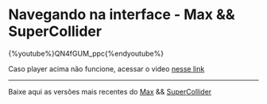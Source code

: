 # Navegando na interface - Max && SuperCollider

{%youtube%}QN4fGUM_ppc{%endyoutube%}

Caso player acima não funcione, acessar o video [nesse link](https://youtu.be/QN4fGUM_ppc)

---

Baixe aqui as versões mais recentes do [Max](https://cycling74.com/products/max) && [SuperCollider](http://supercollider.github.io/)
